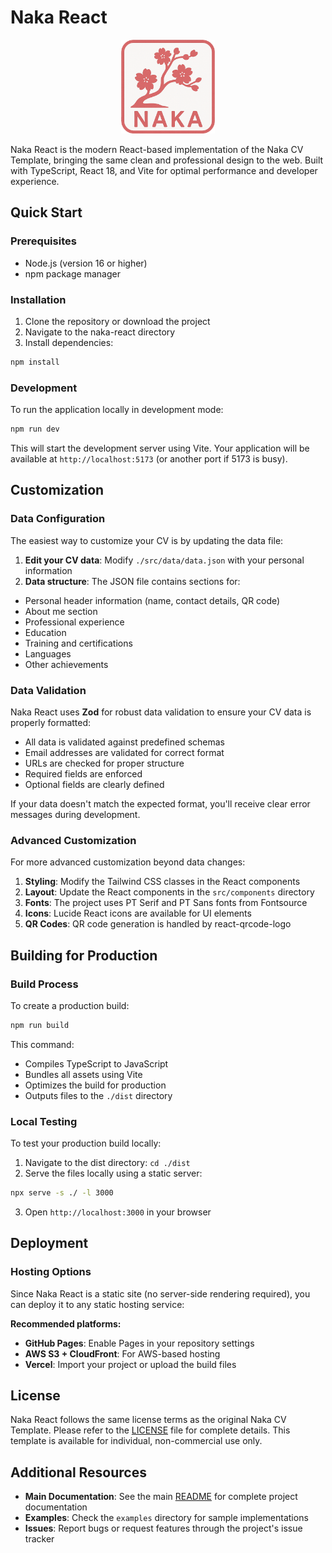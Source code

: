 
# Naka React

<p style="text-align: center">
  <img src="../naka.png" alt="Naka CV Template Logo" width="150" height="150">
</p>

Naka React is the modern React-based implementation of the Naka CV Template, 
bringing the same clean and professional design to the web. 
Built with TypeScript, React 18, and Vite for optimal performance and developer experience.

## Quick Start

### Prerequisites

- Node.js (version 16 or higher)
- npm package manager

### Installation

1. Clone the repository or download the project
2. Navigate to the naka-react directory
3. Install dependencies:

```bash
npm install
```

### Development

To run the application locally in development mode:

```bash
npm run dev
```

This will start the development server using Vite. Your application will be available at `http://localhost:5173` (or another port if 5173 is busy).

## Customization

### Data Configuration

The easiest way to customize your CV is by updating the data file:

1. **Edit your CV data**: Modify `./src/data/data.json` with your personal information
2. **Data structure**: The JSON file contains sections for:
  - Personal header information (name, contact details, QR code)
  - About me section
  - Professional experience
  - Education
  - Training and certifications
  - Languages
  - Other achievements

### Data Validation

Naka React uses **Zod** for robust data validation to ensure your CV data is properly formatted:

- All data is validated against predefined schemas
- Email addresses are validated for correct format
- URLs are checked for proper structure
- Required fields are enforced
- Optional fields are clearly defined

If your data doesn't match the expected format, you'll receive clear error messages during development.

### Advanced Customization

For more advanced customization beyond data changes:

1. **Styling**: Modify the Tailwind CSS classes in the React components
2. **Layout**: Update the React components in the `src/components` directory
3. **Fonts**: The project uses PT Serif and PT Sans fonts from Fontsource
4. **Icons**: Lucide React icons are available for UI elements
5. **QR Codes**: QR code generation is handled by react-qrcode-logo

## Building for Production

### Build Process

To create a production build:

```bash
npm run build
```

This command:
- Compiles TypeScript to JavaScript
- Bundles all assets using Vite
- Optimizes the build for production
- Outputs files to the `./dist` directory

### Local Testing

To test your production build locally:

1. Navigate to the dist directory: `cd ./dist`
2. Serve the files locally using a static server:

```bash
npx serve -s ./ -l 3000
```

3. Open `http://localhost:3000` in your browser

## Deployment

### Hosting Options

Since Naka React is a static site (no server-side rendering required), you can deploy it to any static hosting service:

**Recommended platforms:**
- **GitHub Pages**: Enable Pages in your repository settings
- **AWS S3 + CloudFront**: For AWS-based hosting
- **Vercel**: Import your project or upload the build files

## License

Naka React follows the same license terms as the original Naka CV Template. 
Please refer to the [LICENSE](../LICENSE) file for complete details. 
This template is available for individual, non-commercial use only.

## Additional Resources

- **Main Documentation**: See the main [README](../README.md) for complete project documentation
- **Examples**: Check the `examples` directory for sample implementations
- **Issues**: Report bugs or request features through the project's issue tracker
